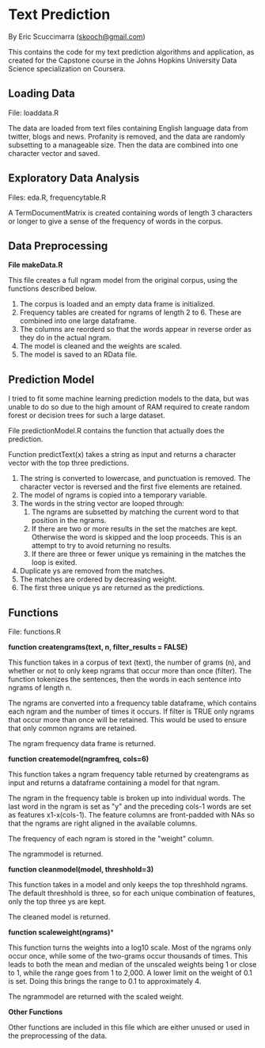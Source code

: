 # Text Prediction
By Eric Scuccimarra (skooch@gmail.com)

This contains the code for my text prediction algorithms and application, as created for the Capstone course in the Johns Hopkins University Data Science specialization on Coursera.

## Loading Data
File: loaddata.R

The data are loaded from text files containing English language data from twitter, blogs and news. Profanity is removed, and the data are randomly subsetting to a manageable size. Then the data are combined into one character vector and saved.

## Exploratory Data Analysis
Files: eda.R, frequencytable.R

A TermDocumentMatrix is created containing words of length 3 characters or longer to give a sense of the frequency of words in the corpus.

## Data Preprocessing
**File makeData.R**

This file creates a full ngram model from the original corpus, using the functions described below. 
1. The corpus is loaded and an empty data frame is initialized. 
2. Frequency tables are created for ngrams of length 2 to 6. These are combined into one large dataframe.
3. The columns are reorderd so that the words appear in reverse order as they do in the actual ngram.
4. The model is cleaned and the weights are scaled.
5. The model is saved to an RData file.

## Prediction Model

I tried to fit some machine learning prediction models to the data, but was unable to do so due to the high amount of RAM required to create random forest or decision trees for such a large dataset.

File predictionModel.R contains the function that actually does the prediction.

Function predictText(x) takes a string as input and returns a character vector with the top three predictions.

1. The string is converted to lowercase, and punctuation is removed. The character vector is reversed and the first five elements are retained.
2. The model of ngrams is copied into a temporary variable.
3. The words in the string vector are looped through:
    1. The ngrams are subsetted by matching the current word to that position in the ngrams.
    2. If there are two or more results in the set the matches are kept. Otherwise the word is skipped and the loop proceeds. This is an attempt to try to avoid returning no results.
    3. If there are three or fewer unique ys remaining in the matches the loop is exited.
4. Duplicate ys are removed from the matches.
5. The matches are ordered by decreasing weight.
6. The first three unique ys are returned as the predictions.

## Functions
File: functions.R

**function createngrams(text, n, filter_results = FALSE)**

This function takes in a corpus of text (text), the number of grams (n), and whether or not to only keep ngrams that occur more than once (filter). The function tokenizes the sentences, then the words in each sentence into ngrams of length n.

The ngrams are converted into a frequency table dataframe, which contains each ngram and the number of times it occurs. If filter is TRUE only ngrams that occur more than once will be retained. This would be used to ensure that only common ngrams are retained.

The ngram frequency data frame is returned.

**function createmodel(ngramfreq, cols=6)**

This function takes a ngram frequency table returned by createngrams as input and returns a dataframe containing a model for that ngram.

The ngram in the frequency table is broken up into individual words. The last word in the ngram is set as "y" and the preceding cols-1 words are set as features x1-x(cols-1). The feature columns are front-padded with NAs so that the ngrams are right aligned in the available columns.

The frequency of each ngram is stored in the "weight" column.

The ngrammodel is returned.

**function cleanmodel(model, threshhold=3)**

This function takes in a model and only keeps the top threshhold ngrams. The default threshhold is three, so for each unique combination of features, only the top three ys are kept.

The cleaned model is returned.

**function scaleweight(ngrams)***

This function turns the weights into a log10 scale. Most of the ngrams only occur once, while some of the two-grams occur thousands of times. This leads to both the mean and median of the unscaled weights being 1 or close to 1, while the range goes from 1 to 2,000. A lower limit on the weight of 0.1 is set. Doing this brings the range to 0.1 to approximately 4.

The ngrammodel are returned with the scaled weight.

**Other Functions**

Other functions are included in this file which are either unused or used in the preprocessing of the data.

